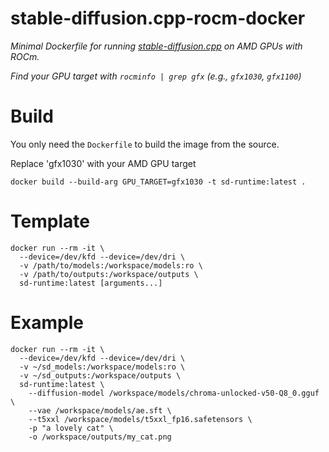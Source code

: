 # stable-diffusion.cpp-rocm-docker

*Minimal Dockerfile for running [stable-diffusion.cpp](https://github.com/leejet/stable-diffusion.cpp) on AMD GPUs with ROCm.*

*Find your GPU target with `rocminfo | grep gfx` (e.g., `gfx1030`, `gfx1100`)*

# Build
You only need the `Dockerfile` to build the image from the source.

Replace 'gfx1030' with your AMD GPU target
```
docker build --build-arg GPU_TARGET=gfx1030 -t sd-runtime:latest .
```

# Template
```
docker run --rm -it \
  --device=/dev/kfd --device=/dev/dri \
  -v /path/to/models:/workspace/models:ro \
  -v /path/to/outputs:/workspace/outputs \
  sd-runtime:latest [arguments...]
```

# Example
```
docker run --rm -it \
  --device=/dev/kfd --device=/dev/dri \
  -v ~/sd_models:/workspace/models:ro \
  -v ~/sd_outputs:/workspace/outputs \
  sd-runtime:latest \
    --diffusion-model /workspace/models/chroma-unlocked-v50-Q8_0.gguf \
    --vae /workspace/models/ae.sft \
    --t5xxl /workspace/models/t5xxl_fp16.safetensors \
    -p "a lovely cat" \
    -o /workspace/outputs/my_cat.png
```